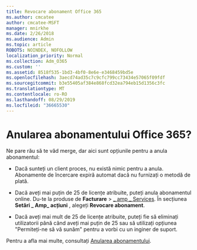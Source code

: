 ```yaml
---
title: Revocare abonament Office 365
ms.author: cmcatee
author: cmcatee-MSFT
manager: mnirkhe
ms.date: 2/26/2018
ms.audience: Admin
ms.topic: article
ROBOTS: NOINDEX, NOFOLLOW
localization_priority: Normal
ms.collection: Adm_O365
ms.custom: ''
ms.assetid: 8518f535-1bd3-4bf0-8e6e-e3468459bd5e
ms.openlocfilehash: 3aecd74ad35c7c9cfc799cc73434e57065f09fdf
ms.sourcegitcommit: b3e55405af384e868fcd32ea794eb15d1356c3fc
ms.translationtype: MT
ms.contentlocale: ro-RO
ms.lasthandoff: 08/29/2019
ms.locfileid: "36665530"
---
```

# <a name="cancelling-your-office-365-subscription"></a>Anularea abonamentului Office 365?

Ne pare rău să te văd merge, dar aici sunt opțiunile pentru a anula abonamentul:
  
- Dacă sunteți un client proces, nu există nimic pentru a anula. Abonamente de încercare expiră automat dacă nu furnizați o metodă de plată.

- Dacă aveți mai puțin de 25 de licențe atribuite, puteți anula abonamentul online. Du-te la produse de **Facturare** \> [_ amp _ Services](https://go.microsoft.com/fwlink/p/?linkid=842054). În secțiunea **Setări _ Amp_ acțiuni** , alegeți **Revocare abonament**.

- Dacă aveți mai mult de 25 de licențe atribuite, puteți fie să eliminați utilizatorii până când aveți mai puțin de 25 sau să utilizați opțiunea "Permiteți-ne să vă sunăm" pentru a vorbi cu un inginer de suport.

Pentru a afla mai multe, consultați [Anularea abonamentului](https://docs.microsoft.com/office365/admin/subscriptions-and-billing/cancel-your-subscription).
